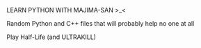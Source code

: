 LEARN PYTHON WITH MAJIMA-SAN >_<



Random Python and C++ files that will probably help no one at all














Play Half-Life
(and ULTRAKILL)
